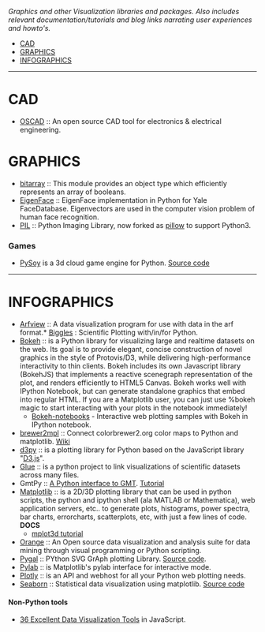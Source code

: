 *Graphics and other Visualization libraries and packages. Also includes relevant documentation/tutorials and blog links narrating user experiences and howto's.*

- [CAD](#cad)
- [GRAPHICS](#graphics) 
- [INFOGRAPHICS](#infographics)

----

# CAD
- [OSCAD](https://github.com/hardythe1/OSCAD) :: An open source CAD tool for electronics & electrical engineering.

# GRAPHICS 
- [bitarray](https://github.com/ilanschnell/bitarray) :: This module provides an object type which efficiently represents an array of booleans.
- [EigenFace](https://github.com/bugra/EigenFace) :: EigenFace implementation in Python for Yale FaceDatabase. Eigenvectors are used in the computer vision problem of human face recognition.
- [PIL](http://www.pythonware.com/products/pil/) :: Python Imaging Library, now forked as [pillow](http://pillow.readthedocs.org/) to support Python3.

### Games
- [PySoy](http://www.pysoy.org/) is a 3d cloud game engine for  Python. [Source code](http://hg.pysoy.org/pysoy)

----

# INFOGRAPHICS
- [Arfview](https://github.com/kylerbrown/arfview) :: A data visualization program for use with data in the arf format.* [Biggles](https://github.com/nolta/biggles) : Scientific Plotting with/in/for Python.
- [Bokeh](http://bokeh.pydata.org) :: is a Python library for visualizing large and realtime datasets on the web. Its goal is to provide elegant, concise construction of novel graphics in the style of Protovis/D3, while delivering high-performance interactivity to thin clients. Bokeh includes its own Javascript library (BokehJS) that implements a reactive scenegraph representation of the plot, and renders efficiently to HTML5 Canvas. Bokeh works well with IPython Notebook, but can generate standalone graphics that embed into regular HTML. If you are a Matplotlib user, you can just use %bokeh magic to start interacting with your plots in the notebook immediately!
   * [Bokeh-notebooks](https://github.com/ContinuumIO/bokeh-notebooks) - Interactive web plotting samples with Bokeh in IPython notebook.
- [brewer2mpl](https://github.com/jiffyclub/brewer2mpl) :: Connect colorbrewer2.org color maps to Python and matplotlib. [Wiki](https://github.com/jiffyclub/brewer2mpl/wiki)
- [d3py](https://github.com/mikedewar/d3py) :: is a plotting library for Python based on the JavaScript library "[D3.js](http://d3js.org/)".
- [Glue](https://github.com/glue-viz/glue) :: is a python project to link visualizations of scientific datasets across many files.
- GmtPy :: [A Python interface to GMT](http://emolch.github.com/gmtpy). [Tutorial](http://emolch.github.io/gmtpy/tutorial.html)
- [Matplotlib](http://matplotlib.org/) :: is a 2D/3D plotting library that can be used in python scripts, the python and ipython shell (ala MATLAB or Mathematica), web application servers, etc.. to generate plots, histograms, power spectra, bar charts, errorcharts, scatterplots, etc, with just a few lines of code.
   __DOCS__
   * [mplot3d tutorial](http://matplotlib.org/1.3.1/mpl_toolkits/mplot3d/tutorial.html)
- [Orange](http://orange.biolab.si) :: An Open source data visualization and analysis suite for data mining through visual programming or Python scripting.   
- [Pygal](http://pygal.org) :: PYthon SVG GrAph plotting Library. [Source code](https://github.com/Kozea/pygal).
- [Pylab](http://wiki.scipy.org/PyLab) :: is Matplotlib's pylab interface for interactive mode.
- [Plotly](https://plot.ly/python) :: is an API and webhost for all your Python web plotting needs.
- [Seaborn](http://stanford.edu/~mwaskom/software/seaborn/) :: Statistical data visualization using matplotlib. [Source code](https://github.com/mwaskom/seaborn)

#### Non-Python tools
* [36 Excellent Data Visualization Tools](http://www.smashingapps.com/2014/06/30/36-excellent-data-visualization-tools.html) in JavaScript.


